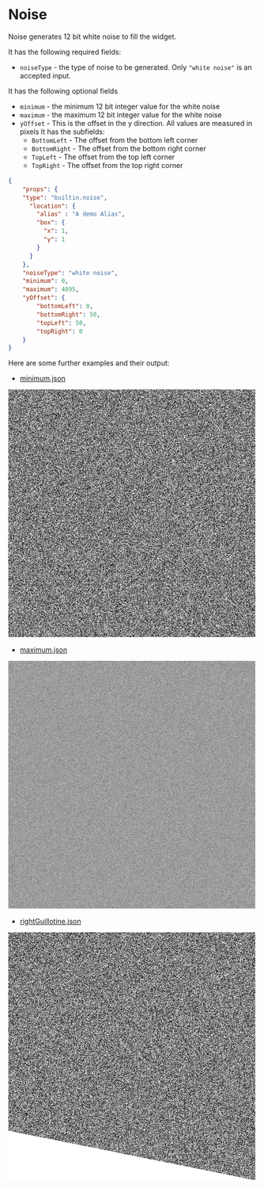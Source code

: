 # Noise

Noise generates 12 bit white noise to fill the widget.

It has the following required fields:

- `noiseType` - the type of noise to be generated. Only
`"white noise"` is an accepted input.

It has the following optional fields

- `minimum` - the minimum 12 bit integer value for the white noise
- `maximum` - the maximum 12 bit integer value for the white noise
- `yOffset` - This is the offset in the y direction. All values are measured in pixels
It has the subfields:
  - `BottomLeft` - The offset from the bottom left corner
  - `BottomRight` - The offset from the bottom right corner
  - `TopLeft` - The offset from the top left corner
  - `TopRight`  - The offset from the top right corner

```json
{    
    "props": {
    "type": "builtin.noise",
      "location": {
        "alias" : "A demo Alias",
        "box": {
          "x": 1,
          "y": 1
        }
      }
    },
    "noiseType": "white noise",
    "minimum": 0,
    "maximum": 4095,
    "yOffset": {
        "bottomLeft": 0,
        "bottomRight": 50,
        "topLeft": 50,
        "topRight": 0
    }
}
```

Here are some further examples and their output:

- [minimum.json](../exampleJson/builtin.noise/minimum-example.json)

![image](../exampleJson/builtin.noise/minimum-example.png)

- [maximum.json](../exampleJson/builtin.noise/maximum-example.json)

![image](../exampleJson/builtin.noise/maximum-example.png)

- [rightGuillotine.json](../exampleJson/builtin.noise/rightGuillotine-example.json)

![image](../exampleJson/builtin.noise/rightGuillotine-example.png)
